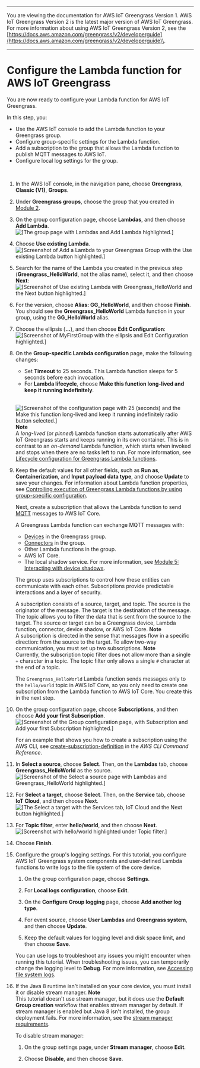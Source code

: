 --------

You are viewing the documentation for AWS IoT Greengrass Version 1\. AWS IoT Greengrass Version 2 is the latest major version of AWS IoT Greengrass\. For more information about using AWS IoT Greengrass Version 2, see the [https://docs.aws.amazon.com/greengrass/v2/developerguide](https://docs.aws.amazon.com/greengrass/v2/developerguide)\.

--------

# Configure the Lambda function for AWS IoT Greengrass<a name="config-lambda"></a>

You are now ready to configure your Lambda function for AWS IoT Greengrass\.

In this step, you:
+ Use the AWS IoT console to add the Lambda function to your Greengrass group\.
+ Configure group\-specific settings for the Lambda function\.
+ Add a subscription to the group that allows the Lambda function to publish MQTT messages to AWS IoT\.
+ Configure local log settings for the group\.

 

1. <a name="console-gg-groups"></a>In the AWS IoT console, in the navigation pane, choose **Greengrass**, **Classic \(V1\)**, **Groups**\.

1. Under **Greengrass groups**, choose the group that you created in [Module 2](module2.md)\.

1. On the group configuration page, choose **Lambdas**, and then choose **Add Lambda**\.  
![\[The group page with Lambdas and Add Lambda highlighted.\]](http://docs.aws.amazon.com/greengrass/v1/developerguide/images/console-group-lambdas.png)

1. Choose **Use existing Lambda**\.  
![\[Screenshot of Add a Lambda to your Greengrass Group with the Use existing Lambda button highlighted.\]](http://docs.aws.amazon.com/greengrass/v1/developerguide/images/gg-get-started-032.png)

1. Search for the name of the Lambda you created in the previous step \(**Greengrass\_HelloWorld**, not the alias name\), select it, and then choose **Next**:  
![\[Screenshot of Use existing Lambda with Greengrass_HelloWorld and the Next button highlighted.\]](http://docs.aws.amazon.com/greengrass/v1/developerguide/images/gg-get-started-033.png)

1. For the version, choose **Alias: GG\_HelloWorld**, and then choose **Finish**\. You should see the **Greengrass\_HelloWorld** Lambda function in your group, using the **GG\_HelloWorld** alias\.

1. Choose the ellipsis \(**…**\), and then choose **Edit Configuration**:  
![\[Screenshot of MyFirstGroup with the ellipsis and Edit Configuration highlighted.\]](http://docs.aws.amazon.com/greengrass/v1/developerguide/images/gg-get-started-034.png)

1. On the **Group\-specific Lambda configuration** page, make the following changes:
   + Set **Timeout** to 25 seconds\. This Lambda function sleeps for 5 seconds before each invocation\.
   + For **Lambda lifecycle**, choose **Make this function long\-lived and keep it running indefinitely**\.

      
![\[Screenshot of the configuration page with 25 (seconds) and the Make this function long-lived and keep it running indefinitely radio button selected.\]](http://docs.aws.amazon.com/greengrass/v1/developerguide/images/gg-get-started-035.png)
**Note**  
<a name="long-lived-lambda"></a>A *long\-lived* \(or *pinned*\) Lambda function starts automatically after AWS IoT Greengrass starts and keeps running in its own container\. This is in contrast to an *on\-demand* Lambda function, which starts when invoked and stops when there are no tasks left to run\. For more information, see [Lifecycle configuration for Greengrass Lambda functions](lambda-functions.md#lambda-lifecycle)\.

1. Keep the default values for all other fields, such as **Run as**, **Containerization**, and **Input payload data type**, and choose **Update** to save your changes\. For information about Lambda function properties, see [Controlling execution of Greengrass Lambda functions by using group\-specific configuration](lambda-group-config.md)\.

   Next, create a subscription that allows the Lambda function to send [MQTT](http://mqtt.org/) messages to AWS IoT Core\.

   A Greengrass Lambda function can exchange MQTT messages with:
   + [Devices](what-is-gg.md#greengrass-devices) in the Greengrass group\.
   + [Connectors](connectors.md) in the group\.
   + Other Lambda functions in the group\.
   + AWS IoT Core\.
   + The local shadow service\. For more information, see [Module 5: Interacting with device shadows](module5.md)\.

   The group uses subscriptions to control how these entities can communicate with each other\. Subscriptions provide predictable interactions and a layer of security\.

   A subscription consists of a source, target, and topic\. The source is the originator of the message\. The target is the destination of the message\. The topic allows you to filter the data that is sent from the source to the target\. The source or target can be a Greengrass device, Lambda function, connector, device shadow, or AWS IoT Core\.
**Note**  
A subscription is directed in the sense that messages flow in a specific direction: from the source to the target\. To allow two\-way communication, you must set up two subscriptions\.
**Note**  
 Currently, the subscription topic filter does not allow more than a single `+` character in a topic\. The topic filter only allows a single `#` character at the end of a topic\. 

   The `Greengrass_HelloWorld` Lambda function sends messages only to the `hello/world` topic in AWS IoT Core, so you only need to create one subscription from the Lambda function to AWS IoT Core\. You create this in the next step\.

1. On the group configuration page, choose **Subscriptions**, and then choose **Add your first Subscription**\.  
![\[Screenshot of the Group configuration page, with Subscription and Add your first Subscription highlighted.\]](http://docs.aws.amazon.com/greengrass/v1/developerguide/images/gg-get-started-036.png)

   For an example that shows you how to create a subscription using the AWS CLI, see [create\-subscription\-definition](https://awscli.amazonaws.com/v2/documentation/api/latest/reference/greengrass/create-subscription-definition.html) in the *AWS CLI Command Reference*\.

1. In **Select a source**, choose **Select**\. Then, on the **Lambdas** tab, choose **Greengrass\_HelloWorld** as the source\.   
![\[Screenshot of the Select a source page with Lambdas and Greengrass_HelloWorld highlighted.\]](http://docs.aws.amazon.com/greengrass/v1/developerguide/images/gg-get-started-037.png)

1. For **Select a target**, choose **Select**\. Then, on the **Service** tab, choose **IoT Cloud**, and then choose **Next**\.  
![\[The Select a target with the Services tab, IoT Cloud and the Next button highlighted.\]](http://docs.aws.amazon.com/greengrass/v1/developerguide/images/gg-get-started-038.png)

1. For **Topic filter**, enter **hello/world**, and then choose **Next**\.  
![\[Screenshot with hello/world highlighted under Topic filter.\]](http://docs.aws.amazon.com/greengrass/v1/developerguide/images/gg-get-started-039.png)

1. Choose **Finish**\.

1. Configure the group's logging settings\. For this tutorial, you configure AWS IoT Greengrass system components and user\-defined Lambda functions to write logs to the file system of the core device\.

   1. On the group configuration page, choose **Settings**\.

   1. For **Local logs configuration**, choose **Edit**\.

   1. On the **Configure Group logging** page, choose **Add another log type**\.

   1. For event source, choose **User Lambdas** and **Greengrass system**, and then choose **Update**\.

   1. Keep the default values for logging level and disk space limit, and then choose **Save**\.

   You can use logs to troubleshoot any issues you might encounter when running this tutorial\. When troubleshooting issues, you can temporarily change the logging level to **Debug**\. For more information, see [Accessing file system logs](greengrass-logs-overview.md#gg-logs-local)\.

1. <a name="disable-stream-manager-no-java"></a>If the Java 8 runtime isn't installed on your core device, you must install it or disable stream manager\.
**Note**  
This tutorial doesn't use stream manager, but it does use the **Default Group creation** workflow that enables stream manager by default\. If stream manager is enabled but Java 8 isn't installed, the group deployment fails\. For more information, see the [stream manager requirements](stream-manager.md#stream-manager-requirements)\.

   To disable stream manager:

   1. On the group settings page, under **Stream manager**, choose **Edit**\.

   1. Choose **Disable**, and then choose **Save**\.